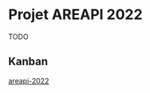 # Projet AREAPI 2022

TODO

## Kanban

[areapi-2022](https://github.com/btssn-lasalle-84/areapi-2022/projects/1)

